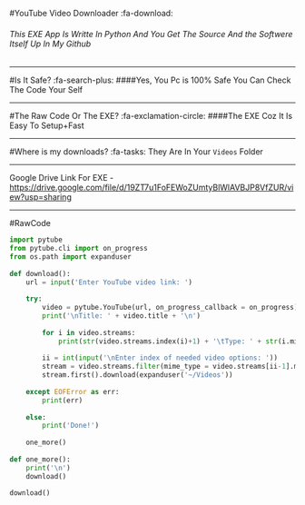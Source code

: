 #YouTube Video Downloader :fa-download:

###### This EXE App Is Writte In Python And You Get The Source And the Softwere Itself Up In My Github 

------------

#Is It Safe? :fa-search-plus:
####Yes, You Pc is 100% Safe You Can Check The Code Your Self 

------------

#The Raw Code Or The EXE? :fa-exclamation-circle:
####The EXE Coz It Is Easy To Setup+Fast

------------

#Where is my downloads? :fa-tasks:
They Are In Your `Videos` Folder 

------------

Google Drive Link For EXE - https://drive.google.com/file/d/19ZT7u1FoFEWoZUmtyBlWlAVBJP8VfZUR/view?usp=sharing

------------


#RawCode
```python
import pytube
from pytube.cli import on_progress
from os.path import expanduser
 
def download():
    url = input('Enter YouTube video link: ')
 
    try:
        video = pytube.YouTube(url, on_progress_callback = on_progress)
        print('\nTitle: ' + video.title + '\n')
 
        for i in video.streams:
            print(str(video.streams.index(i)+1) + '\tType: ' + str(i.mime_type) + ' | Res: ' + str(i.resolution) + ' | FPS: ' + str(i.fps))
 
        ii = int(input('\nEnter index of needed video options: '))
        stream = video.streams.filter(mime_type = video.streams[ii-1].mime_type, resolution = video.streams[ii-1].resolution)
        stream.first().download(expanduser('~/Videos'))
 
    except EOFError as err:
        print(err)
 
    else:
        print('Done!')
 
    one_more()
 
def one_more():
    print('\n')
    download()
 
download()
```
